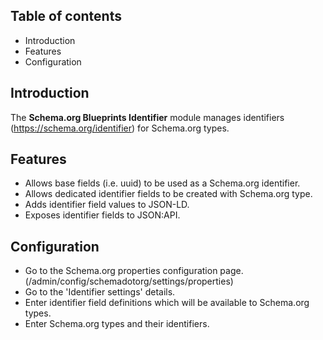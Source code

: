 Table of contents
-----------------

* Introduction
* Features
* Configuration


Introduction
------------

The **Schema.org Blueprints Identifier** module manages identifiers 
(https://schema.org/identifier) for Schema.org types.


Features
--------

- Allows base fields (i.e. uuid) to be used as a Schema.org identifier.
- Allows dedicated identifier fields to be created with Schema.org type.
- Adds identifier field values to JSON-LD.
- Exposes identifier fields to JSON:API.


Configuration
-------------

- Go to the Schema.org properties configuration page.  
  (/admin/config/schemadotorg/settings/properties)
- Go to the 'Identifier settings' details.
- Enter identifier field definitions which will be available to 
  Schema.org types.
- Enter Schema.org types and their identifiers.
